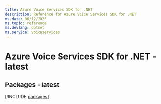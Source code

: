 ```yaml
---
title: Azure Voice Services SDK for .NET
description: Reference for Azure Voice Services SDK for .NET
ms.date: 06/12/2025
ms.topic: reference
ms.devlang: dotnet
ms.service: voiceservices
---
```

# Azure Voice Services SDK for .NET - latest
## Packages - latest
[!INCLUDE [packages](voice-services-index.md)]